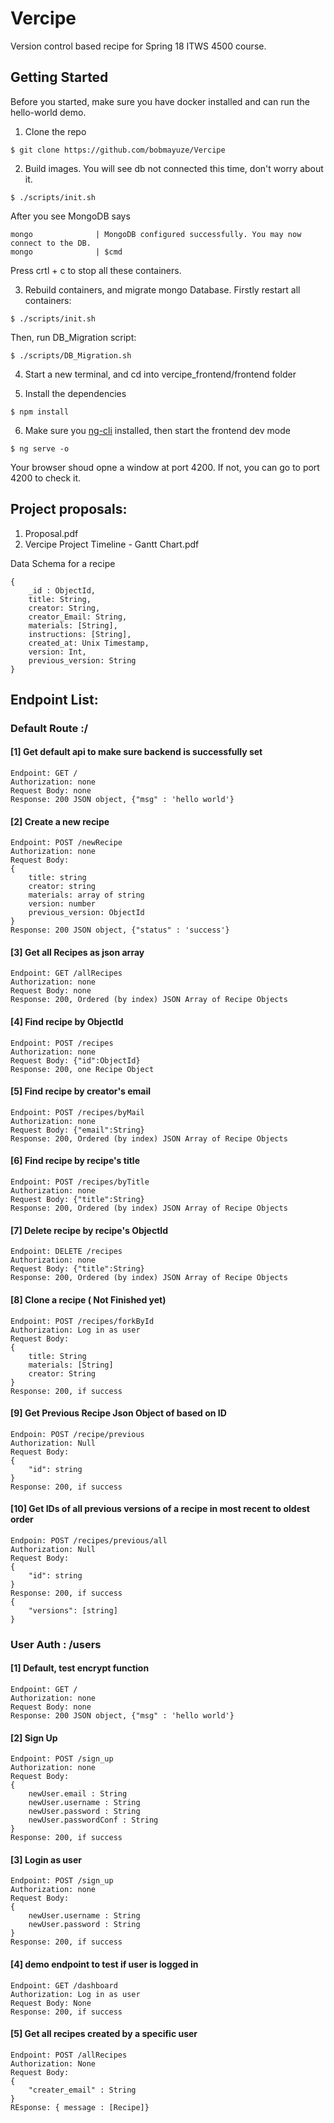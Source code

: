 # Vercipe
Version control based recipe for Spring 18 ITWS 4500 course. 


## Getting Started
Before you started, make sure you have docker installed and can run the hello-world demo.

1. Clone the repo

```
$ git clone https://github.com/bobmayuze/Vercipe
```

2. Build images. You will see db not connected this time, don't worry about it. 
```
$ ./scripts/init.sh
```

After you see MongoDB says
``` 
mongo              | MongoDB configured successfully. You may now connect to the DB.
mongo              | $cmd
```

Press crtl + c to stop all these containers.


3. Rebuild containers, and migrate mongo Database. Firstly restart all containers:
```
$ ./scripts/init.sh 
```

Then, run DB_Migration script:
```
$ ./scripts/DB_Migration.sh
```



4. Start a new terminal, and cd into vercipe_frontend/frontend folder

5. Install the dependencies 
```
$ npm install
```

6. Make sure you [ng-cli](https://cli.angular.io/) installed, then start the frontend dev mode
```
$ ng serve -o
```

Your browser shoud opne a window at port 4200. If not, you can go to port 4200 to check it.



## Project proposals:

1. Proposal.pdf
2. Vercipe Project Timeline - Gantt Chart.pdf



Data Schema for a recipe
```
{
	_id : ObjectId,
	title: String,
    creator: String,
	creator_Email: String,
	materials: [String],
	instructions: [String],
	created_at: Unix Timestamp,
	version: Int,
	previous_version: String
}

```


## Endpoint List:

### Default Route :/

#### [1] Get default api to make sure backend is successfully set
```
Endpoint: GET /
Authorization: none
Request Body: none
Response: 200 JSON object, {"msg" : 'hello world'}
```

#### [2] Create a new recipe
```
Endpoint: POST /newRecipe
Authorization: none
Request Body: 
{
    title: string
    creator: string
    materials: array of string
    version: number
    previous_version: ObjectId
} 
Response: 200 JSON object, {"status" : 'success'}
```

#### [3] Get all Recipes as json array
```
Endpoint: GET /allRecipes
Authorization: none
Request Body: none
Response: 200, Ordered (by index) JSON Array of Recipe Objects
```

#### [4] Find recipe by ObjectId
```
Endpoint: POST /recipes
Authorization: none
Request Body: {"id":ObjectId}
Response: 200, one Recipe Object
```

#### [5] Find recipe by creator's email
```
Endpoint: POST /recipes/byMail
Authorization: none
Request Body: {"email":String}
Response: 200, Ordered (by index) JSON Array of Recipe Objects
```

#### [6] Find recipe by recipe's title
```
Endpoint: POST /recipes/byTitle
Authorization: none
Request Body: {"title":String}
Response: 200, Ordered (by index) JSON Array of Recipe Objects
```

#### [7] Delete recipe by recipe's ObjectId
```
Endpoint: DELETE /recipes
Authorization: none
Request Body: {"title":String}
Response: 200, Ordered (by index) JSON Array of Recipe Objects
```

#### [8] Clone a recipe ( Not Finished yet)
```
Endpoint: POST /recipes/forkById
Authorization: Log in as user
Request Body: 
{
    title: String
    materials: [String]
    creator: String
}
Response: 200, if success
```

#### [9] Get Previous Recipe Json Object of based on ID
```
Endpoin: POST /recipe/previous
Authorization: Null
Request Body:
{
    "id": string
}
Response: 200, if success
```

#### [10] Get IDs of all previous versions of a recipe in most recent to oldest order
```
Endpoin: POST /recipes/previous/all
Authorization: Null
Request Body:
{
    "id": string
}
Response: 200, if success
{
    "versions": [string]
}
```


### User Auth : /users

#### [1] Default, test encrypt function
```
Endpoint: GET /
Authorization: none
Request Body: none
Response: 200 JSON object, {"msg" : 'hello world'}
```

#### [2] Sign Up
```
Endpoint: POST /sign_up
Authorization: none
Request Body: 
{
	newUser.email : String
    newUser.username : String
    newUser.password : String
    newUser.passwordConf : String
}
Response: 200, if success
```

#### [3] Login as user
```
Endpoint: POST /sign_up
Authorization: none
Request Body: 
{
    newUser.username : String
    newUser.password : String
}
Response: 200, if success
```

#### [4] demo endpoint to test if user is logged in
```
Endpoint: GET /dashboard
Authorization: Log in as user
Request Body: None
Response: 200, if success
```

#### [5] Get all recipes created by a specific user
```
Endpoint: POST /allRecipes
Authorization: None
Request Body:
{
    "creater_email" : String
}
REsponse: { message : [Recipe]}
```



